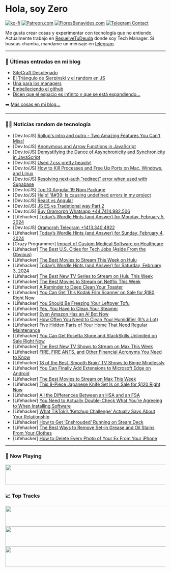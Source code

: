 # Hola, soy Zero

[![ko-fi](https://ko-fi.com/img/githubbutton_sm.svg)](https://ko-fi.com/J3J4N0LUK)
[![Patreon.com](https://img.shields.io/endpoint.svg?url=https%3A%2F%2Fshieldsio-patreon.vercel.app%2Fapi%3Fusername%3Dzerodragon%26type%3Dpatrons&style=for-the-badge)](https://patreon.com/zerodragon)
[![FloresBenavides.com](https://img.shields.io/website?down_message=oops&label=MiBlog&style=for-the-badge&up_message=online&url=https%3A%2F%2Ffloresbenavides.com)](https://floresbenavides.com)
[![Telegram Contact](https://img.shields.io/badge/escr%C3%ADbeme-ZeroDragon-%2326A5E4?style=for-the-badge&logo=telegram)](https://t.me/zerodragon)

Me gusta crear cosas y experimentar con tecnología que no entiendo.
Actualmente trabajo en [ResuelveTuDeuda](http://github.com/resuelve) donde soy Tech Manager.
Si buscas chamba, mandame un mensaje en [telegram](https://t.me/zerodragon).

---

### 📕 Últimas entradas en mi blog
<!-- BLOG-POST-LIST:START -->
- [SiteCraft Desplegado](https://floresbenavides.com/sitecraft-desplegado/)
- [El Triángulo de Sierpinski y el random en JS](https://floresbenavides.com/el-triangulo-de-sierpinski-y-el-random-en-js/)
- [Una para los managers](https://floresbenavides.com/una-para-los-managers/)
- [Embelleciendo el github](https://floresbenavides.com/embelleciendo-el-github/)
- [Dicen que el espacio es infinito y que se está expandiendo…](https://floresbenavides.com/dicen-que-el-espacio-es-infinito-y-que-se-esta-expandiendo/)
<!-- BLOG-POST-LIST:END -->

➡️ [Más cosas en mi blog...](https://floresbenavides.com)

---

### 👨‍💻 Noticias random de tecnología
<!-- TECH-POSTS:START -->
- [Dev.to/JS] [Rollup&#39;s intro and outro - Two Amazing Features You Can&#39;t Miss!](https://dev.to/codeguage/rollups-intro-and-outro-two-amazing-features-you-must-know-1n72)
- [Dev.to/JS] [Anonymous and Arrow Functions in JavaScript](https://dev.to/devshefali/anonymous-and-arrow-functions-in-javascript-6fk)
- [Dev.to/JS] [Demystifying the Dance of Asynchronicity and Synchronicity in JavaScript](https://dev.to/atultrp/demystifying-the-dance-of-asynchronicity-and-synchronicity-in-javascript-1kg3)
- [Dev.to/JS] [Used 7.css pretty heavily!](https://dev.to/millerino/used-7css-pretty-heavily-1kjh)
- [Dev.to/JS] [How to Kill Processes and Free Up Ports on Mac, Windows, and Linux](https://dev.to/rawas_aditya/how-to-kill-processes-and-free-up-ports-on-mac-windows-and-linux-h97)
- [Dev.to/JS] [Resolving next-auth &quot;redirect&quot; error when used with Supabase](https://dev.to/mathewthe2/resolving-next-auth-redirect-error-with-supabase-3c0h)
- [Dev.to/JS] [Top 10 Angular 19 Npm Package](https://dev.to/tanvirdeveloper01/top-10-angular-19-npm-package-1ji0)
- [Dev.to/JS] [Help! &#39;\&#39; Is causing undefined errors in my project](https://dev.to/best_codes/help-is-causing-undefined-errors-in-my-project-4abf)
- [Dev.to/JS] [React vs Angular](https://dev.to/peytono/react-vs-angular-p5a)
- [Dev.to/JS] [JS ES vs Tradetional way Part 2](https://dev.to/avinashrepo/js-es-vs-tradetional-way-3jm4)
- [Dev.to/JS] [Buy Oramorph Whatsapp +44.7414.982.506](https://dev.to/nannenow/buy-oramorph-whatsapp-447414982506-f4i)
- [Lifehacker] [Today’s Wordle Hints &lpar;and Answer&rpar; for Monday, February 5, 2024](https://lifehacker.com/entertainment/wordle-answer-today-february-5-2024)
- [Dev.to/JS] [Oramorph Telegram +1413.340.4922](https://dev.to/nannenow/oramorph-telegram-14133404922-47j)
- [Lifehacker] [Today’s Wordle Hints &lpar;and Answer&rpar; for Sunday, February 4, 2024](https://lifehacker.com/entertainment/wordle-answer-today-february-4-2024)
- [Crazy Programmer] [Impact of Custom Medical Software on Healthcare](https://www.thecrazyprogrammer.com/2024/02/impact-of-custom-medical-software-on-healthcare.html)
- [Lifehacker] [The Best U.S. Cities for Tech Jobs &lpar;Aside From the Obvious&rpar;](https://lifehacker.com/tech/the-best-unexpected-us-cities-for-tech-jobs)
- [Lifehacker] [The Best Movies to Stream This Week on Hulu](https://lifehacker.com/entertainment/best-movies-to-stream-this-week-on-hulu)
- [Lifehacker] [Today’s Wordle Hints &lpar;and Answer&rpar; for Saturday, February 3, 2024](https://lifehacker.com/entertainment/wordle-answer-today-february-3-2024)
- [Lifehacker] [The Best New TV Series to Stream on Hulu This Week](https://lifehacker.com/entertainment/best-new-tv-shows-to-stream-on-hulu)
- [Lifehacker] [The Best Movies to Stream on Netflix This Week](https://lifehacker.com/entertainment/the-best-movies-on-netflix-this-week)
- [Lifehacker] [A Reminder to Deep Clean Your Toaster](https://lifehacker.com/how-to-clean-your-toaster-the-right-way-1847802334)
- [Lifehacker] [You Can Get This Kodak Film Scanner on Sale for $180 Right Now](https://lifehacker.com/kodak-film-scanner-sale)
- [Lifehacker] [You Should Be Freezing Your Leftover Tofu](https://lifehacker.com/food-drink/you-should-be-freezing-your-leftover-tofu)
- [Lifehacker] [Yes, You Have to Clean Your Steamer](https://lifehacker.com/home/how-to-clean-a-steamer)
- [Lifehacker] [Even Amazon Has an AI Bot Now](https://lifehacker.com/tech/amazon-ai-bot-rufus)
- [Lifehacker] [How Often You Need to Clean Your Humidifier &lpar;It’s a Lot&rpar;](https://lifehacker.com/home/how-often-to-clean-a-humidifier)
- [Lifehacker] [Five Hidden Parts of Your Home That Need Regular Maintenance](https://lifehacker.com/home/hidden-home-maintenance-tasks)
- [Lifehacker] [You Can Get Rosetta Stone and StackSkills Unlimited on Sale Right Now](https://lifehacker.com/rosetta-stone-stackskills-bundle-sale)
- [Lifehacker] [The Best New TV Shows to Stream on Max This Week](https://lifehacker.com/entertainment/best-new-tv-shows-streaming-on-max-this-week)
- [Lifehacker] [FIRE, FIRE ANTS, and Other Financial Acronyms You Need to Know](https://lifehacker.com/money/dirds-fire-ants-and-other-financial-acronyms-you-need-to-know)
- [Lifehacker] [18 of the Best ‘Smooth Brain’ TV Shows to Binge Mindlessly](https://lifehacker.com/entertainment/best-comfort-shows-streaming-netflix)
- [Lifehacker] [You Can Finally Add Extensions to Microsoft Edge on Android](https://lifehacker.com/tech/how-to-add-extensions-to-microsoft-edge-on-android)
- [Lifehacker] [The Best Movies to Stream on Max This Week](https://lifehacker.com/entertainment/best-movies-on-max-this-week)
- [Lifehacker] [This 8-Piece Japanese Knife Set Is on Sale for $120 Right Now](https://lifehacker.com/japanese-knife-set-sale)
- [Lifehacker] [All the Differences Between an HSA and an FSA](https://lifehacker.com/money/difference-between-hsa-and-fsa)
- [Lifehacker] [You Need to Actually Double-Check What You’re Agreeing to When Installing Software](https://lifehacker.com/tech/double-check-what-youre-agreeing-to-when-installing-software)
- [Lifehacker] [What TikTok’s ‘Ketchup Challenge’ Actually Says About Your Relationship](https://lifehacker.com/relationships/what-the-ketchup-challenge-means-for-relationships)
- [Lifehacker] [How to Get ‘Enshrouded’ Running on Steam Deck](https://lifehacker.com/entertainment/play-enshrouded-on-steam-deck)
- [Lifehacker] [The Best Ways to Remove Set-in Grease and Oil Stains From Your Clothes](https://lifehacker.com/home/remove-set-in-grease-stains-from-clothing)
- [Lifehacker] [How to Delete Every Photo of Your Ex From Your iPhone](https://lifehacker.com/tech/delete-exs-photos-from-iphone)<!-- TECH-POSTS:END -->

---

### 🎵 Now Playing
<a href="https://spotify-now-playing-dun.vercel.app/now-playing?open"><img src="https://spotify-now-playing-dun.vercel.app/now-playing" width="540" height="64"></a>

### 📈 Top Tracks
<a href="https://spotify-now-playing-dun.vercel.app/top-tracks?i=1&open"><img src="https://spotify-now-playing-dun.vercel.app/top-tracks?i=1" width="540" height="64"></a>
<a href="https://spotify-now-playing-dun.vercel.app/top-tracks?i=2&open"><img src="https://spotify-now-playing-dun.vercel.app/top-tracks?i=2" width="540" height="64"></a>
<a href="https://spotify-now-playing-dun.vercel.app/top-tracks?i=3&open"><img src="https://spotify-now-playing-dun.vercel.app/top-tracks?i=3" width="540" height="64"></a>
